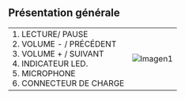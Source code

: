 ## Présentation générale

|  |  | 
|:-------|:-------|
|1. LECTURE/ PAUSE <br> 2.	VOLUME - / PRÉCÉDENT <br> 3.	VOLUME + / SUIVANT <br> 4.	INDICATEUR LED. <br> 5. MICROPHONE	<br> 6.	CONNECTEUR DE CHARGE	|![Imagen1](http://static.energysistem.com/images/manuals/42927/5a65d2a530f73.jpg)| 
